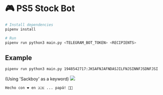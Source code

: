 # 🎮 PS5 Stock Bot

```bash
# Install dependencies
pipenv install

# Run
pipenv run python3 main.py <TELEGRAM_BOT_TOKEN> <RECIPIENTS>
```

## Example
```bash
pipenv run python3 main.py 1948542717:JKSAFNJAFNDASJILFNJSINNFJSDNFJSI '["156629926","114326410"]'
```

(Using 'Sackboy' as a keyword)
![](https://imgur.com/ZjjQNyf.png)

```
Hecho con ❤️ en 🇦🇷 ... papá! 🤙🏼
```
